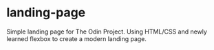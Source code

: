 # landing-page

Simple landing page for The Odin Project. Using HTML/CSS and newly learned flexbox to create a modern landing page.
